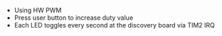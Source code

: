 - Using HW PWM
- Press user button to increase duty value
- Each LED toggles every second at the discovery board via TIM2 IRQ
